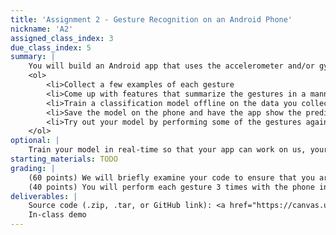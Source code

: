 ```yaml
---
title: 'Assignment 2 - Gesture Recognition on an Android Phone'
nickname: 'A2'
assigned_class_index: 3
due_class_index: 5
summary: |
    You will build an Android app that uses the accelerometer and/or gyroscope to disgtinguish between 3 different hand gestures when the phone is held facing up in your hand: (1) palm up-to-palm down, (2) palm down-to-palm up, (3) pushing the phone away from your body. You could easily distinguish between these gestures using signal processing and heuristics like in Assignment 1; however, we want you to use machine learning this time around. Here is the step-by-step plan that you will likely want to follow:
    <ol>
    	<li>Collect a few examples of each gesture
    	<li>Come up with features that summarize the gestures in a manner that makes them easy to distinguish (hint: the first two gestures involve rotating the phone while the third gesture does not, so you will want at least one feature that captures the notion of rotation)
    	<li>Train a classification model offline on the data you collected
    	<li>Save the model on the phone and have the app show the prediction of new gestures on the screen.
    	<li>Try out your model by performing some of the gestures again. If your app is not predicting correctly, you may need to consider new features, more training examples, or a different model.
    </ol>
optional: |
    Train your model in real-time so that your app can work on us, your instructors, without having us using the app beforehand. This means that your app will start with a blank model without any training data. There will be a button (or buttons) that we can hit to perform new gesture and assign labels to those gestures for training. On-the-fly, the model will train itself on that new data to create a personalized gesture model. After a "reasonable number" of gestures (5-10) per label, the model should be able to predict our gestures.
starting_materials: TODO
grading: |
    (60 points) We will briefly examine your code to ensure that you are using some form of machine learning to idenify which gesture is being performed. <br/>
    (40 points) You will perform each gesture 3 times with the phone in your hand. For full credit, your app must correctly identify at least 8 out of the 9 tries. -5 points for each extra mistake.
deliverables: |
    Source code (.zip, .tar, or GitHub link): <a href="https://canvas.uw.edu/courses/1131076/assignments/4143517" target="_blank">link</a><br/>
    In-class demo
---
```

